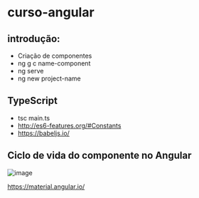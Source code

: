 # curso-angular

## introdução:
 - Criação de componentes
 - ng g c name-component
 - ng serve
 - ng new project-name
 
 ## TypeScript
  - tsc main.ts
  - http://es6-features.org/#Constants
  - https://babeljs.io/

 ## Ciclo de vida do componente no Angular
![image](https://user-images.githubusercontent.com/37081555/228396654-4b1654d4-f161-464d-9904-d63e07c69314.png)

https://material.angular.io/
